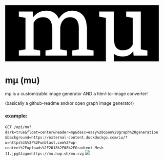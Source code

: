 ![logo](./public/mu.png)
---

# mμ (mu)

mμ is a customizable image generator AND a html-to-image converter!

(basically a github-readme and/or open graph image generator)

### example:
`GET /api/mu?dark=true&float=center&header=mμ&desc=easy%20open%20graph%20generation&background=https://external-content.duckduckgo.com/iu/?u=https%3A%2F%2Funblast.com%2Fwp-content%2Fuploads%2F2018%2F08%2FGradient-Mesh-11.jpg&logo=https://mu.hop.sh/mu.svg`
![](https://mu.hop.sh/api/mu?dark=true&float=center&header=mμ&desc=easy%20open%20graph%20generation&background=https://external-content.duckduckgo.com/iu/?u=https%3A%2F%2Funblast.com%2Fwp-content%2Fuploads%2F2018%2F08%2FGradient-Mesh-11.jpg&logo=https://mu.hop.sh/mu.svg"width="100px)